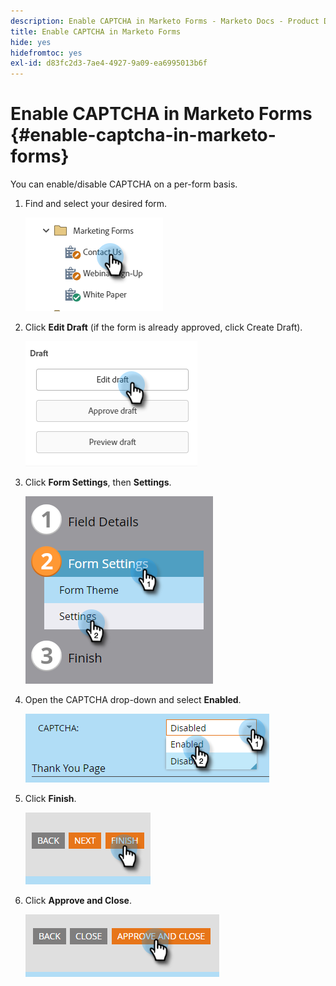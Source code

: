 ```yaml
---
description: Enable CAPTCHA in Marketo Forms - Marketo Docs - Product Documentation
title: Enable CAPTCHA in Marketo Forms
hide: yes
hidefromtoc: yes
exl-id: d83fc2d3-7ae4-4927-9a09-ea6995013b6f
---
```

# Enable CAPTCHA in Marketo Forms {#enable-captcha-in-marketo-forms}

You can enable/disable CAPTCHA on a per-form basis.

1. Find and select your desired form.

   ![](assets/enable-captcha-in-marketo-forms-1.png)

1. Click **Edit Draft** (if the form is already approved, click Create Draft).

   ![](assets/enable-captcha-in-marketo-forms-2.png)

1. Click **Form Settings**, then **Settings**.

   ![](assets/enable-captcha-in-marketo-forms-3.png)

1. Open the CAPTCHA drop-down and select **Enabled**.

   ![](assets/enable-captcha-in-marketo-forms-4.png)

1. Click **Finish**.

   ![](assets/enable-captcha-in-marketo-forms-5.png)

1. Click **Approve and Close**.

   ![](assets/enable-captcha-in-marketo-forms-6.png)
